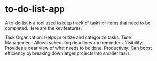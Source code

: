 # to-do-list-app
A to-do list is a tool used to keep track of tasks or items that need to be completed. Here are the key features:

Task Organization: Helps prioritize and categorize tasks.
Time Management: Allows scheduling deadlines and reminders.
Visibility: Provides a clear view of what needs to be done.
Productivity: Can boost efficiency by breaking down larger projects into smaller tasks.
